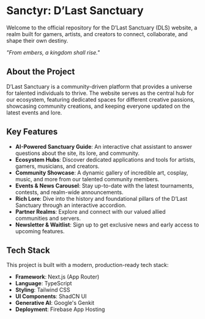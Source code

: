 # Sanctyr: D’Last Sanctuary

Welcome to the official repository for the D’Last Sanctuary (DLS) website, a realm built for gamers, artists, and creators to connect, collaborate, and shape their own destiny.

*"From embers, a kingdom shall rise."*

## About the Project

D’Last Sanctuary is a community-driven platform that provides a universe for talented individuals to thrive. The website serves as the central hub for our ecosystem, featuring dedicated spaces for different creative passions, showcasing community creations, and keeping everyone updated on the latest events and lore.

## Key Features

- **AI-Powered Sanctuary Guide**: An interactive chat assistant to answer questions about the site, its lore, and community.
- **Ecosystem Hubs**: Discover dedicated applications and tools for artists, gamers, musicians, and creators.
- **Community Showcase**: A dynamic gallery of incredible art, cosplay, music, and more from our talented community members.
- **Events & News Carousel**: Stay up-to-date with the latest tournaments, contests, and realm-wide announcements.
- **Rich Lore**: Dive into the history and foundational pillars of the D’Last Sanctuary through an interactive accordion.
- **Partner Realms**: Explore and connect with our valued allied communities and servers.
- **Newsletter & Waitlist**: Sign up to get exclusive news and early access to upcoming features.

## Tech Stack

This project is built with a modern, production-ready tech stack:

- **Framework**: Next.js (App Router)
- **Language**: TypeScript
- **Styling**: Tailwind CSS
- **UI Components**: ShadCN UI
- **Generative AI**: Google's Genkit
- **Deployment**: Firebase App Hosting
